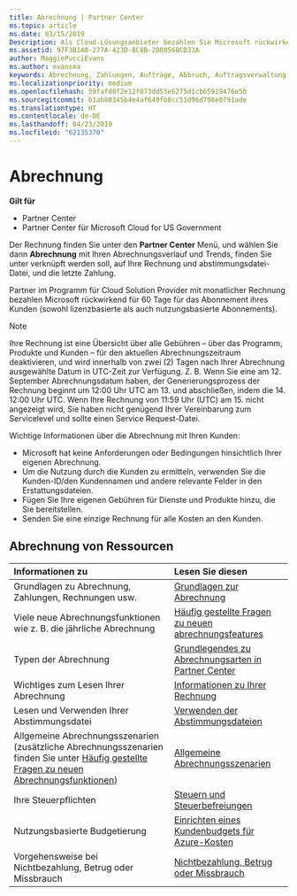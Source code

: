 ```yaml
---
title: Abrechnung | Partner Center
ms.topic: article
ms.date: 03/15/2019
Description: Als Cloud-Lösungsanbieter bezahlen Sie Microsoft rückwirkend für 60 Tage für die lizenzbasierten und die nutzungsbasierten Abonnements Ihrer Kunden.
ms.assetid: 97F3B1A0-277A-423D-BC8B-2D0056BCD33A
author: MaggiePucciEvans
ms.author: evansma
keywords: Abrechnung, Zahlungen, Aufträge, Abbruch, Auftragsverwaltung, Nichtbezahlung, Betrug, Missbrauch, Steuern, Steuerbefreiungen, Abstimmungsdateien, Abstimmungsdatei
ms.localizationpriority: medium
ms.openlocfilehash: 59fafd8f2e12f073dd55e6275d1cb65919476e50
ms.sourcegitcommit: b1ab80345b4e4af649fb8cc51d96d798e0791ade
ms.translationtype: HT
ms.contentlocale: de-DE
ms.lasthandoff: 04/23/2019
ms.locfileid: "62135370"
---
```

# <a name="billing"></a>Abrechnung

**Gilt für**

-  Partner Center
-  Partner Center für Microsoft Cloud for US Government
 
 
Der Rechnung finden Sie unter den **Partner Center** Menü, und wählen Sie dann **Abrechnung** mit Ihren Abrechnungsverlauf und Trends, finden Sie unter verknüpft werden soll, auf Ihre Rechnung und abstimmungsdatei-Datei, und die letzte Zahlung.

Partner im Programm für Cloud Solution Provider mit monatlicher Rechnung bezahlen Microsoft rückwirkend für 60 Tage für das Abonnement ihres Kunden (sowohl lizenzbasierte als auch nutzungsbasierte Abonnements).

> [!NOTE]  
> Ihre Rechnung ist eine Übersicht über alle Gebühren – über das Programm, Produkte und Kunden – für den aktuellen Abrechnungszeitraum deaktivieren, und wird innerhalb von zwei (2) Tagen nach Ihrer Abrechnung ausgewählte Datum in UTC-Zeit zur Verfügung. Z. B. Wenn Sie eine am 12. September Abrechnungsdatum haben, der Generierungsprozess der Rechnung beginnt um 12:00 Uhr UTC am 13. und abschließen, indem die 14. 12:00 Uhr UTC. Wenn Ihre Rechnung von 11:59 Uhr (UTC) am 15. nicht angezeigt wird, Sie haben nicht genügend Ihrer Vereinbarung zum Servicelevel und sollte einen Service Request-Datei. 

Wichtige Informationen über die Abrechnung mit Ihren Kunden:

-   Microsoft hat keine Anforderungen oder Bedingungen hinsichtlich Ihrer eigenen Abrechnung.
-   Um die Nutzung durch die Kunden zu ermitteln, verwenden Sie die Kunden-ID/den Kundennamen und andere relevante Felder in den Erstattungsdateien.
-   Fügen Sie Ihre eigenen Gebühren für Dienste und Produkte hinzu, die Sie bereitstellen.
-   Senden Sie eine einzige Rechnung für alle Kosten an den Kunden.

## <a name="billing-resources"></a>Abrechnung von Ressourcen
|**Informationen zu**   |**Lesen Sie diesen**    |
|:-----------------------------|:-----------------|
|Grundlagen zu Abrechnung, Zahlungen, Rechnungen usw.   |[Grundlagen zur Abrechnung](billing-basics.md)
|Viele neue Abrechnungsfunktionen wie z. B. die jährliche Abrechnung   |[Häufig gestellte Fragen zu neuen abrechnungsfeatures](faq-about-new-billing-features.md)|
|Typen der Abrechnung   |[Grundlegendes zu Abrechnungsarten in Partner Center](billing-different-types.md)   |
|Wichtiges zum Lesen Ihrer Abrechnung   |[Informationen zu Ihrer Rechnung](read-your-bill.md)   |
|Lesen und Verwenden Ihrer Abstimmungsdatei   |[Verwenden der Abstimmungsdateien](use-the-reconciliation-files.md)|
|Allgemeine Abrechnungsszenarien (zusätzliche Abrechnungsszenarien finden Sie unter [Häufig gestellte Fragen zu neuen Abrechnungsfunktionen](faq-about-new-billing-features.md))|[Allgemeine Abrechnungsszenarien](common-billing-scenarios.md)|
|Ihre Steuerpflichten   | [Steuern und Steuerbefreiungen](tax-and-tax-exemptions.md)|
|Nutzungsbasierte Budgetierung    |[Einrichten eines Kundenbudgets für Azure-Kosten](set-an-azure-spending-budget-for-your-customers.md)|
|Vorgehensweise bei Nichtbezahlung, Betrug oder Missbrauch   |[Nichtbezahlung, Betrug oder Missbrauch](non-payment--fraud--or-misuse.md)|




















